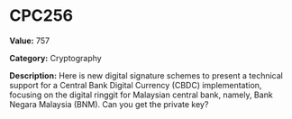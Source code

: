 # CPC256

**Value:** 757

**Category:** Cryptography

**Description:**
Here is new digital signature schemes to present a technical support for a Central Bank Digital Currency (CBDC) implementation, focusing on the digital ringgit for Malaysian central bank, namely, Bank Negara Malaysia (BNM). Can you get the private key?


